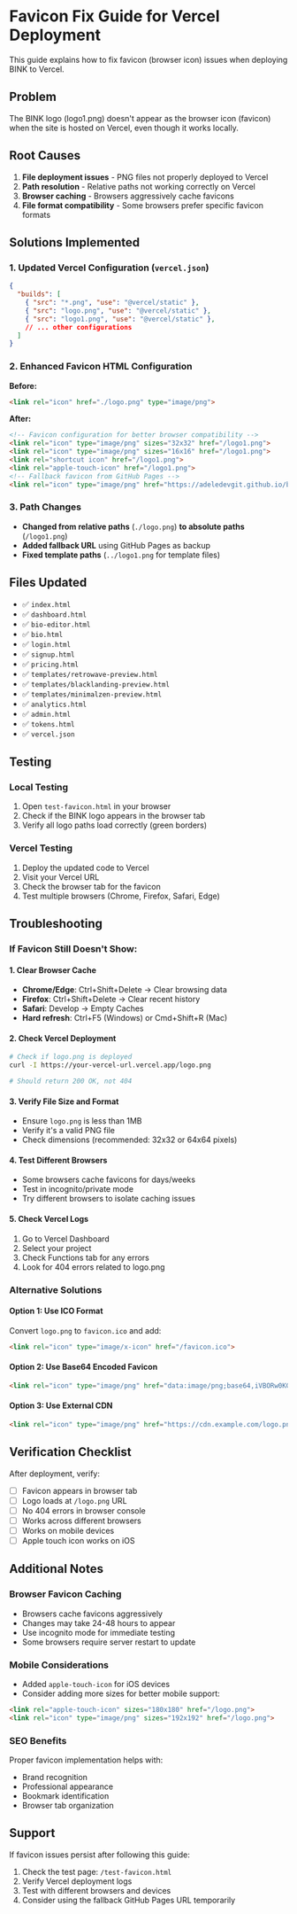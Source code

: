 # Favicon Fix Guide for Vercel Deployment

This guide explains how to fix favicon (browser icon) issues when deploying BINK to Vercel.

## Problem
The BINK logo (logo1.png) doesn't appear as the browser icon (favicon) when the site is hosted on Vercel, even though it works locally.

## Root Causes
1. **File deployment issues** - PNG files not properly deployed to Vercel
2. **Path resolution** - Relative paths not working correctly on Vercel
3. **Browser caching** - Browsers aggressively cache favicons
4. **File format compatibility** - Some browsers prefer specific favicon formats

## Solutions Implemented

### 1. Updated Vercel Configuration (`vercel.json`)
```json
{
  "builds": [
    { "src": "*.png", "use": "@vercel/static" },
    { "src": "logo.png", "use": "@vercel/static" },
    { "src": "logo1.png", "use": "@vercel/static" },
    // ... other configurations
  ]
}
```

### 2. Enhanced Favicon HTML Configuration
**Before:**
```html
<link rel="icon" href="./logo.png" type="image/png">
```

**After:**
```html
<!-- Favicon configuration for better browser compatibility -->
<link rel="icon" type="image/png" sizes="32x32" href="/logo1.png">
<link rel="icon" type="image/png" sizes="16x16" href="/logo1.png">
<link rel="shortcut icon" href="/logo1.png">
<link rel="apple-touch-icon" href="/logo1.png">
<!-- Fallback favicon from GitHub Pages -->
<link rel="icon" type="image/png" href="https://adeledevgit.github.io/bink/logo1.png">
```

### 3. Path Changes
- **Changed from relative paths** (`./logo.png`) **to absolute paths** (`/logo1.png`)
- **Added fallback URL** using GitHub Pages as backup
- **Fixed template paths** (`../logo1.png` for template files)

## Files Updated
- ✅ `index.html`
- ✅ `dashboard.html`
- ✅ `bio-editor.html`
- ✅ `bio.html`
- ✅ `login.html`
- ✅ `signup.html`
- ✅ `pricing.html`
- ✅ `templates/retrowave-preview.html`
- ✅ `templates/blacklanding-preview.html`
- ✅ `templates/minimalzen-preview.html`
- ✅ `analytics.html`
- ✅ `admin.html`
- ✅ `tokens.html`
- ✅ `vercel.json`

## Testing

### Local Testing
1. Open `test-favicon.html` in your browser
2. Check if the BINK logo appears in the browser tab
3. Verify all logo paths load correctly (green borders)

### Vercel Testing
1. Deploy the updated code to Vercel
2. Visit your Vercel URL
3. Check the browser tab for the favicon
4. Test multiple browsers (Chrome, Firefox, Safari, Edge)

## Troubleshooting

### If Favicon Still Doesn't Show:

#### 1. Clear Browser Cache
- **Chrome/Edge**: Ctrl+Shift+Delete → Clear browsing data
- **Firefox**: Ctrl+Shift+Delete → Clear recent history
- **Safari**: Develop → Empty Caches
- **Hard refresh**: Ctrl+F5 (Windows) or Cmd+Shift+R (Mac)

#### 2. Check Vercel Deployment
```bash
# Check if logo.png is deployed
curl -I https://your-vercel-url.vercel.app/logo.png

# Should return 200 OK, not 404
```

#### 3. Verify File Size and Format
- Ensure `logo.png` is less than 1MB
- Verify it's a valid PNG file
- Check dimensions (recommended: 32x32 or 64x64 pixels)

#### 4. Test Different Browsers
- Some browsers cache favicons for days/weeks
- Test in incognito/private mode
- Try different browsers to isolate caching issues

#### 5. Check Vercel Logs
1. Go to Vercel Dashboard
2. Select your project
3. Check Functions tab for any errors
4. Look for 404 errors related to logo.png

### Alternative Solutions

#### Option 1: Use ICO Format
Convert `logo.png` to `favicon.ico` and add:
```html
<link rel="icon" type="image/x-icon" href="/favicon.ico">
```

#### Option 2: Use Base64 Encoded Favicon
```html
<link rel="icon" type="image/png" href="data:image/png;base64,iVBORw0KGgoAAAANSUhEUgAA...">
```

#### Option 3: Use External CDN
```html
<link rel="icon" type="image/png" href="https://cdn.example.com/logo.png">
```

## Verification Checklist

After deployment, verify:
- [ ] Favicon appears in browser tab
- [ ] Logo loads at `/logo.png` URL
- [ ] No 404 errors in browser console
- [ ] Works across different browsers
- [ ] Works on mobile devices
- [ ] Apple touch icon works on iOS

## Additional Notes

### Browser Favicon Caching
- Browsers cache favicons aggressively
- Changes may take 24-48 hours to appear
- Use incognito mode for immediate testing
- Some browsers require server restart to update

### Mobile Considerations
- Added `apple-touch-icon` for iOS devices
- Consider adding more sizes for better mobile support:
```html
<link rel="apple-touch-icon" sizes="180x180" href="/logo.png">
<link rel="icon" type="image/png" sizes="192x192" href="/logo.png">
```

### SEO Benefits
Proper favicon implementation helps with:
- Brand recognition
- Professional appearance
- Bookmark identification
- Browser tab organization

## Support
If favicon issues persist after following this guide:
1. Check the test page: `/test-favicon.html`
2. Verify Vercel deployment logs
3. Test with different browsers and devices
4. Consider using the fallback GitHub Pages URL temporarily
